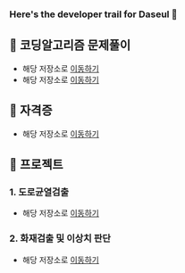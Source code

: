 ### Here's the developer trail for Daseul 👋

<!--
**Jungddaseul/Jungddaseul** is a ✨ _special_ ✨ repository because its `README.md` (this file) appears on your GitHub profile.

Here are some ideas to get you started:

- 🔭 I’m currently working on ...
- 🌱 I’m currently learning ...
- 👯 I’m looking to collaborate on ...
- 🤔 I’m looking for help with ...
- 💬 Ask me about ...
- 📫 How to reach me: ...
- 😄 Pronouns: ...
- ⚡ Fun fact: ...
-->


## 🌱 코딩알고리즘 문제풀이
- 해당 저장소로 [이동하기](https://github.com/Jungddaseul/codingtest/)
- 해당 저장소로 [이동하기](https://github.com/Jungddaseul/CodeUp-Algorithm/)
     
## 🌱 자격증
- 해당 저장소로 [이동하기](https://github.com/Jungddaseul/Big-Data-Certification-study-/)
     
## 👯 프로젝트
### 1. 도로균열검출
- 해당 저장소로 [이동하기](https://github.com/Jungddaseul/Project_road_/)
### 2. 화재검출 및 이상치 판단
- 해당 저장소로 [이동하기](https://github.com/Jungddaseul/Project_fire_detect/)
